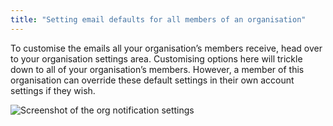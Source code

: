 ```yaml
---
title: "Setting email defaults for all members of an organisation"
---
```


To customise the emails all your organisation’s members receive, head over to your organisation settings area. Customising options here will trickle down to all of your organisation’s members. However, a member of this organisation can override these default settings in their own account settings if they wish.

![Screenshot of the org notification settings](https://res.cloudinary.com/snyk/image/upload/c_scale,q_auto,w_834/v1521807897/docs/email-notifications-orgs.png)
